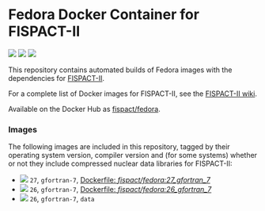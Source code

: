 # Fedora Docker Container for FISPACT-II
[![](https://img.shields.io/docker/pulls/fispact/fedora.svg?style=flat)](https://hub.docker.com/r/fispact/fedora) [![](https://img.shields.io/docker/build/fispact/fedora.svg?style=flat)](https://hub.docker.com/r/fispact/fedora) [![](https://images.microbadger.com/badges/license/fispact/fedora.svg)](https://microbadger.com/images/fispact/fedora)

This repository contains automated builds of Fedora images with the dependencies for [FISPACT-II](http://fispact.ukaea.uk).

For a complete list of Docker images for FISPACT-II, see the [FISPACT-II wiki](https://fispact.ukaea.uk/wiki/Docker_images).

Available on the Docker Hub as [fispact/fedora](https://hub.docker.com/r/fispact/fedora/).

### Images
The following images are included in this repository, tagged by their operating system version, compiler version and (for some systems) whether or not they include compressed nuclear data libraries for FISPACT-II:
- [![](https://images.microbadger.com/badges/image/fispact/fedora:27_gfortran_7.svg)](https://microbadger.com/images/fispact/fedora:27_gfortran_7) `27`, `gfortran-7`, [Dockerfile: *fispact/fedora:27_gfortran_7*](https://github.com/fispact/docker_fedora/blob/27_gfortran_7/Dockerfile)
- [![](https://images.microbadger.com/badges/image/fispact/fedora:26_gfortran_7.svg)](https://microbadger.com/images/fispact/fedora:26_gfortran_7) `26`, `gfortran-7`, [Dockerfile: *fispact/fedora:26_gfortran_7*](https://github.com/fispact/docker_fedora/blob/26_gfortran_7/Dockerfile)
- [![](https://images.microbadger.com/badges/image/fispact/fedora:26_gfortran_7_data.svg)](https://microbadger.com/images/fispact/fedora:26_gfortran_7_data) `26`, `gfortran-7`, `data`
